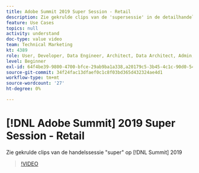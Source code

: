 ```yaml
---
title: Adobe Summit 2019 Super Session - Retail
description: Zie gekrulde clips van de 'supersessie' in de detailhandel op top 2019
feature: Use Cases
topics: null
activity: understand
doc-type: value video
team: Technical Marketing
kt: 4389
role: User, Developer, Data Engineer, Architect, Data Architect, Admin, Leader
level: Beginner
exl-id: 64f4be39-9800-4700-bfce-29ab9ba1a338,a20179c5-3b45-4c1c-90d0-54f7fd6a3bd1
source-git-commit: 34f24fac13dfaef0c1c8f03bd365d432324ae4d1
workflow-type: tm+mt
source-wordcount: '27'
ht-degree: 0%

---
```


# [!DNL Adobe Summit] 2019 Super Session - Retail

Zie gekrulde clips van de handelssessie &quot;super&quot; op [!DNL Summit] 2019

>[!VIDEO](https://video.tv.adobe.com/v/30549/?quality=12)

